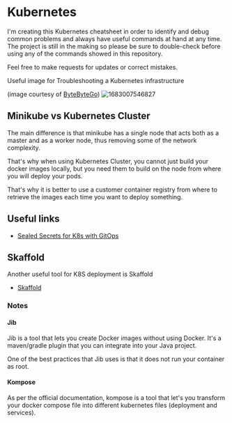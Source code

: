 # Kubernetes

I'm creating this Kubernetes cheatsheet in order to identify and debug common problems and always have useful commands at hand at any time.
The project is still in the making so please be sure to double-check before using any of the commands showed in this repository.

Feel free to make requests for updates or correct mistakes.

Useful image for Troubleshooting a Kubernetes infrastructure

(image courtesy of [ByteByteGo](https://www.linkedin.com/posts/bytebytego_systemdesign-coding-interviewtips-activity-7059045288400805888--Esb?utm_source=share&utm_medium=member_desktop))
![1683007546827](https://user-images.githubusercontent.com/50492920/235598157-d14fc5c6-de4c-477e-9fe6-b1d666697aab.jpg)


## Minikube vs Kubernetes Cluster

The main difference is that minikube has a single node that acts both as a master and as a worker node, thus removing some of the network complexity.

That's why when using Kubernetes Cluster, you cannot just build your docker images locally, but you need them to build on the node from where you will deploy your pods.

That's why it is better to use a customer container registry from where to retrieve the images each time you want to deploy something.

## Useful links

- [Sealed Secrets for K8s with GitOps](https://piotrminkowski.com/2022/12/14/sealed-secrets-on-kubernetes-with-argocd-and-terraform/)

## Skaffold

Another useful tool for K8S deployment is Skaffold

- [Skaffold](https://skaffold.dev/)

### Notes

#### Jib

Jib is a tool that lets you create Docker images without using Docker.
It's a maven/gradle plugin that you can integrate into your Java project.

One of the best practices that Jib uses is that it does not run your container as root.

#### Kompose

As per the official documentation, kompose is a tool that let's you transform your docker compose file into different kubernetes files (deployment and services).
